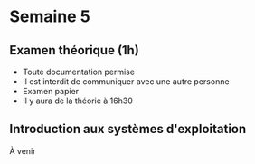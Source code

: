 # Semaine 5

## Examen théorique (1h)

* Toute documentation permise
* Il est interdit de communiquer avec une autre personne
* Examen papier
* Il y aura de la théorie à 16h30
## Introduction aux systèmes d'exploitation
À venir
